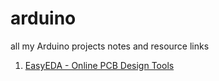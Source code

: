# arduino
all my Arduino projects notes and resource links


1. [EasyEDA - Online PCB Design Tools](https://easyeda.com/)
